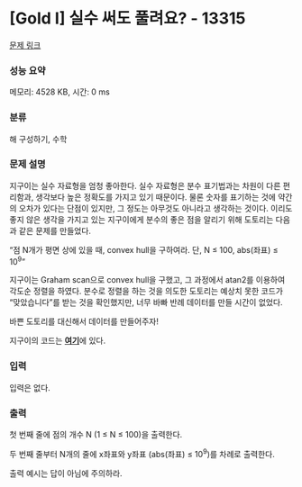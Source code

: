 # [Gold I] 실수 써도 풀려요? - 13315 

[문제 링크](https://www.acmicpc.net/problem/13315) 

### 성능 요약

메모리: 4528 KB, 시간: 0 ms

### 분류

해 구성하기, 수학

### 문제 설명

<p>지구이는 실수 자료형을 엄청 좋아한다. 실수 자료형은 분수 표기법과는 차원이 다른 편리함과, 생각보다 높은 정확도를 가지고 있기 때문이다. 물론 숫자를 표기하는 것에 약간의 오차가 있다는 단점이 있지만, 그 정도는 아무것도 아니라고 생각하는 것이다. 이리도 좋지 않은 생각을 가지고 있는 지구이에게 분수의 좋은 점을 알리기 위해 도토리는 다음과 같은 문제를 만들었다.</p>

<p>“점 N개가 평면 상에 있을 때, convex hull을 구하여라. 단, N ≤ 100, abs(좌표) ≤ 10<sup>9</sup>”</p>

<p>지구이는 Graham scan으로 convex hull을 구했고, 그 과정에서 atan2를 이용하여 각도순 정렬을 하였다. 분수로 정렬을 하는 것을 의도한 도토리는 예상치 못한 코드가 “맞았습니다”를 받는 것을 확인했지만, 너무 바빠 반례 데이터를 만들 시간이 없었다.</p>

<p>바쁜 도토리를 대신해서 데이터를 만들어주자!</p>

<p>지구이의 코드는 <a href="https://onlinejudgeimages.s3-ap-northeast-1.amazonaws.com/problem/13315/float.cpp"><strong><u>여기</u></strong></a>에 있다.</p>

### 입력 

 <p>입력은 없다.</p>

### 출력 

 <p>첫 번째 줄에 점의 개수 N (1 ≤ N ≤ 100)을 출력한다.</p>

<p>두 번째 줄부터 N개의 줄에 x좌표와 y좌표 (abs(좌표) ≤ 10<sup>9</sup>)를 차례로 출력한다.</p>

<p>출력 예시는 답이 아님에 주의하라.</p>

